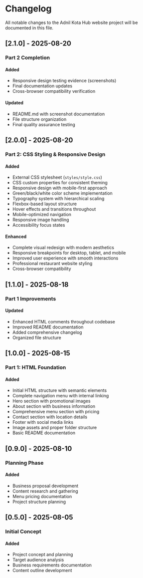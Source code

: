 # Changelog
All notable changes to the Adnil Kota Hub website project will be documented in this file.

## [2.1.0] - 2025-08-20
### Part 2 Completion
#### Added
- Responsive design testing evidence (screenshots)
- Final documentation updates
- Cross-browser compatibility verification

#### Updated
- README.md with screenshot documentation
- File structure organization
- Final quality assurance testing

## [2.0.0] - 2025-08-20  
### Part 2: CSS Styling & Responsive Design
#### Added
- External CSS stylesheet (`styles/style.css`)
- CSS custom properties for consistent theming
- Responsive design with mobile-first approach
- Green/black/white color scheme implementation
- Typography system with hierarchical scaling
- Flexbox-based layout structure
- Hover effects and transitions throughout
- Mobile-optimized navigation
- Responsive image handling
- Accessibility focus states

#### Enhanced
- Complete visual redesign with modern aesthetics
- Responsive breakpoints for desktop, tablet, and mobile
- Improved user experience with smooth interactions
- Professional restaurant website styling
- Cross-browser compatibility

## [1.1.0] - 2025-08-18
### Part 1 Improvements
#### Updated
- Enhanced HTML comments throughout codebase
- Improved README documentation
- Added comprehensive changelog
- Organized file structure

## [1.0.0] - 2025-08-15
### Part 1: HTML Foundation
#### Added
- Initial HTML structure with semantic elements
- Complete navigation menu with internal linking
- Hero section with promotional images
- About section with business information
- Comprehensive menu section with pricing
- Contact section with location details
- Footer with social media links
- Image assets and proper folder structure
- Basic README documentation

## [0.9.0] - 2025-08-10
### Planning Phase
#### Added
- Business proposal development
- Content research and gathering
- Menu pricing documentation
- Project structure planning

## [0.5.0] - 2025-08-05  
### Initial Concept
#### Added
- Project concept and planning
- Target audience analysis
- Business requirements documentation
- Content outline development